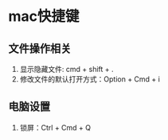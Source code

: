 # mac快捷键

## 文件操作相关

1. 显示隐藏文件: cmd + shift + .
2. 修改文件的默认打开方式：Option + Cmd + i

## 电脑设置
1. 锁屏：Ctrl + Cmd + Q

